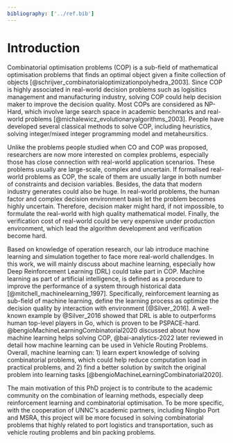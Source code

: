 ```yaml
---
bibliography: ['../ref.bib']
---
```


Introduction
=====

Combinatorial optimisation problems (COP) is a sub-field of mathematical
optimisation problems that finds an optimal object given a finite collection of
objects [@schrijver_combinatorialoptimizationpolyhedra_2003]. Since COP is
highly associated in real-world decision problems such as logisitics management
and manufacturing industry, solving COP could help decision maker to improve the
decision quality. Most COPs are considered as NP-Hard, which involve large
search space in academic benchmarks and real-world problems
[@michalewicz_evolutionaryalgorithms_2003]. People have developed several
classical methods to solve COP, including heuristics, solving integer/mixed
integer programming model and metaheursitics. 

Unlike the problems people studied when CO and COP was proposed, researchers are
now more interested on complex problems, especially those has close connection
with real-world application scenarios. These problems usually are large-scale,
complex and uncertain. If formalised real-world problems as COP, the scale of
them are usually large in both number of constraints and decision variables.
Besides, the data that modern industry generates could also be huge. In
real-world problems, the human factor and complex decision environment basis let
the problem becomes highly uncertain. Therefore, decision maker might hard, if
not impossible, to formulate the real-world with high quality mathematical
model. Finally, the verification cost of real-world could be very expensive
under production environment, which lead the algorithm development and
verification become hard. 

Based on knowledge of operation research, our lab introduce machine learning and
simulation together to face more real-world challendges. In this work, we will
mainly discuss about machine learning, especially how Deep Reinforcement
Learning (DRL) could take part in COP. Machine learning as part of artificial
intelligence, is defined as a procedure to improve the performance of a system
through historical data [@mitchell_machinelearning_1997]. Specifically,
reinforcement learning as sub-field of machine learning, define the learning
process as optimize the decision quality by interaction with environment
[@Silver_2016]. A well-known example by @Silver_2016 showed that DRL is able to
outperforms human top-level players in Go, which is proven to be
PSPACE-hard. @bengioMachineLearningCombinatorial2020
discussed about how machine learning helps solving COP, @bai-analytics-2022
later reviewed in detail how machine learning can be used in Vehicle Routing
Problems. Overall, machine learning can: 1) learn expert knowledge of solving
combinatorial problems, which could help reduce computation load in practical
problems, and 2) find a better solution by switch the original problem into
learning tasks [@bengioMachineLearningCombinatorial2020]. 

The main motivation of this PhD project is to contribute to the academic
community on the combination of learning methods, especially deep reinforcement
learning and combinatorial optimisation. To be more specific, with the
cooperation of UNNC's academic partners, including Ningbo Port and MSRA, this
project will be more focused in solving combinatorial problems that highly
related to port logistics and transportation, such as vehicle routing problems
and bin packing problems. 